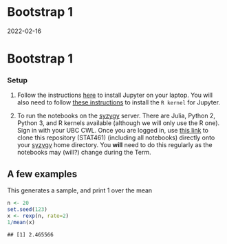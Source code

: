 Bootstrap 1
================
2022-02-16

<!-- notedown --nomagic Boot1.Rmd > Boot1.ipynb -->

# Bootstrap 1

### Setup

1.  Follow the instructions [here](https://jupyter.org/install.html) to
    install Jupyter on your laptop. You will also need to follow [these
    instructions](https://www.datacamp.com/community/blog/jupyter-notebook-r)
    to install the `R kernel` for Jupyter.

2.  To run the notebooks on the [syzygy](https://ubc.syzygy.ca/) server.
    There are Julia, Python 2, Python 3, and R kernels available
    (although we will only use the R one). Sign in with your UBC CWL.
    Once you are logged in, use [this
    link](https://ubc.syzygy.ca/jupyter/user-redirect/git-pull?repo=https://github.com/msalibian/STAT461)
    to clone this repository (STAT461) (including all notebooks)
    directly onto your [syzygy](https://ubc.syzygy.ca/) home directory.
    You **will** need to do this regularly as the notebooks may (will?)
    change during the Term.

## A few examples

This generates a sample, and print 1 over the mean

``` r
n <- 20
set.seed(123)
x <- rexp(n, rate=2)
1/mean(x)
```

    ## [1] 2.465566
